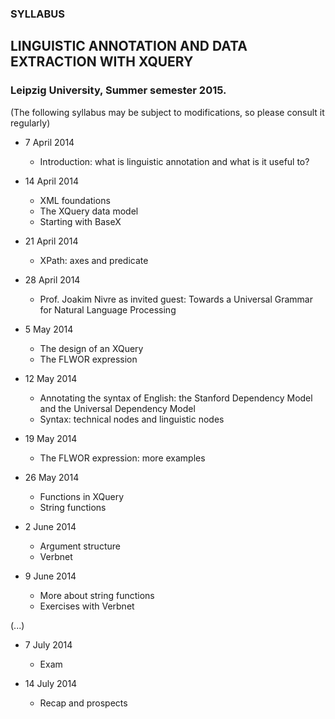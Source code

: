 ### SYLLABUS
## LINGUISTIC ANNOTATION AND DATA EXTRACTION WITH XQUERY
### Leipzig University, Summer semester 2015.

(The following syllabus may be subject to modifications, so please consult it regularly)


* 7 April 2014
    * Introduction: what is linguistic annotation and what is it useful to?

* 14 April 2014
    * XML foundations
    * The XQuery data model
    * Starting with BaseX

* 21 April 2014
  * XPath: axes and predicate

* 28 April 2014
  * Prof. Joakim Nivre as invited guest: Towards a Universal Grammar for Natural Language Processing

* 5 May 2014 
  * The design of an XQuery
  * The FLWOR expression

* 12 May 2014
  * Annotating the syntax of English: the Stanford Dependency Model and the Universal Dependency Model
  * Syntax: technical nodes and linguistic nodes

* 19 May 2014
  * The FLWOR expression: more examples

* 26 May 2014
  * Functions in XQuery
  * String functions
 
* 2 June 2014
  * Argument structure
  * Verbnet

* 9 June 2014
  * More about string functions
  * Exercises with Verbnet
  
(...)

* 7 July 2014
  * Exam

* 14 July 2014
  * Recap and prospects 
  
